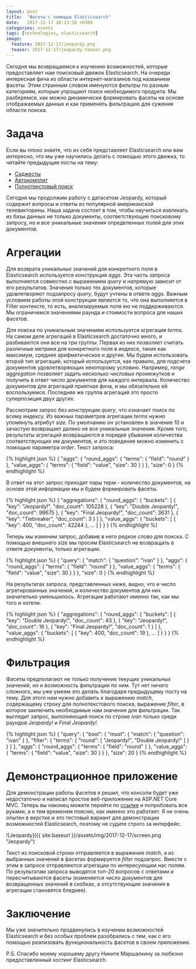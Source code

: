 ```yaml
---
layout: post
title:  "Фасеты с помощью Elasticsearch"
date:   2017-12-17 10:13:30 +0300
categories: events
tags: [technologies, elasticsearch]
image:
  feature: 2017-12-17/jeopardy.png
  teaser: 2017-12-17/jeopardy-teaser.png
---
```

Сегодня мы возвращаемся к изучению возможностей, которые предоставляет нам поисковый движок Elasticsearch. На очереди интересная фича из области интернет-магазинов под названием фасеты. Этим странным словом именуются фильтры по разным категориям, которые упрощают поиск необходимого продукта. Мы разберемся, как можно динамически формировать фасеты на основе отображаемых данных и как применять фильтрацию для сужения области поиска.

# Задача
Если вы плохо знаете, что из себя представляет Elasticsearch или вам интересно, что мы уже научились делать с помощью этого движка, то читайте предыдущие посты на тему:

- [Саджесты](https://alexeykalina.github.io/technologies/elasticsearch-suggesters.html)
- [Автокомплит](https://alexeykalina.github.io/technologies/elasticsearch-autocomplete.html)
- [Полнотекстовый поиск](https://alexeykalina.github.io/technologies/elasticsearch-fulltextsearch.html)

Сегодня мы продолжим работу с датасетом Jeopardy, который содержит вопросы и ответы из популярной американской телевикторины. Наша задача состоит в том, чтобы научиться извлекать из базы данных не только документы, соответствующие поисковому запросу, но и все уникальные значения определенных полей для этих документов. 

# Агрегации
Для возврата уникальных значений для конкретного поля в Elasticsearch используется конструкция *aggs*. Эта часть запроса выполняется совместно с выражением *query* и напрямую зависит от его результатов. Значения только тех документов, которые удовлетворяют подзапросу *query*, будут учтены в ответе *aggs*. Важным условием работы этой конструкции является то, что она выполняется в Filter контексте, то есть, анализируемые поля ею не поддерживаются. Мы ограничимся значениями раунда и стоимости вопроса для наших фасетов.

Для поиска по уникальным значениям используется агрегация *terms*. На самом деле агрегаций в Elasticsearch достаточно много, и разбиваются они все на три группы. Первая из них позволяет считать различные метрики для конкретного поля в индексе, такие как максимум, среднее арифметическое и другие. Мы будем использовать второй тип агрегаций, который используется, как правило, для подсчета документов удовлетворяющих некоторому условию. Например, *range aggregation* позволяет задать несколько числовых промежутков и получить в ответ число документов для каждого интервала. Количество документов для агрегаций приятная фича, и мы обязательно ей воспользуемся. Последняя же группа агрегаций это просто суперпозиция двух других.

Рассмотрим запрос без конструкции *query*, что означает поиск по всему индексу. Из важных параметров агрегации *terms* нужно упомянуть атрибут *size*. По умолчанию он установлен в значение 10 и зачастую возвращает далеко не все уникальные значения. Кроме того, результаты агрегаций возвращаются в порядке убывания количества соответствующих им документов, и это поведение можно изменить с помощью параметра *order*. Текст запроса:

{% highlight json %}
{
  "aggs": {
    "round_aggs": {
      "terms": {
        "field": "round"
      }
    },
    "value_aggs": {
      "terms": {
        "field": "value",
        "size": 30
      }
    }
  }, 
  "size": 0
}
{% endhighlight %}

В ответ на этот запрос приходят пары терм - количество документов, на основе этой информации мы и будем формировать фасеты.

{% highlight json %}
{
  "aggregations": {
    "round_aggs": {
      "buckets": [
        {
          "key": "Jeopardy!",
          "doc_count": 105228
        },
        {
          "key": "Double Jeopardy!",
          "doc_count": 99675
        },
        {
          "key": "Final Jeopardy!",
          "doc_count": 3631
        },
        {
          "key": "Tiebreaker",
          "doc_count": 3
        }
      ]
    },
    "value_aggs": {
      "buckets": [
        {
          "key": 400,
          "doc_count": 42244
        },
        ...
      ]
    }
  }
}
{% endhighlight %}

Теперь мы изменим запрос, добавив в него редкое слово для поиска. С помощью внешнего *size* мы просим Elasticsearch не возвращать в ответе документы, только агрегации.

{% highlight json %}
{
  "query": {
    "match": {
      "question": "ivan"
    }
  },
  "aggs": {
    "round_aggs": {
      "terms": {
        "field": "round"
      }
    },
    "value_aggs": {
      "terms": {
        "field": "value",
        "size": 30
      }
    }
  },
  "size": 0
}
{% endhighlight %}

На результатах запроса, представленных ниже, видно, что и число агрегированных значений, и количество документов для них значительно уменьшилось. Агрегации работают именно так, как мы того и хотели.

{% highlight json %}
{
  "aggregations": {
    "round_aggs": {
      "buckets": [
        {
          "key": "Double Jeopardy!",
          "doc_count": 43
        },
        {
          "key": "Jeopardy!",
          "doc_count": 16
        },
        {
          "key": "Final Jeopardy!",
          "doc_count": 1
        }
      ]
    },
    "value_aggs": {
      "buckets": [
        {
          "key": 400,
          "doc_count": 19
        },
        ...
      ]
    }
  }
}
{% endhighlight %}

# Фильтрация
Фасеты предполагают не только получение текущих уникальных значений, но и возможность фильтрации по ним. Тут нет ничего сложного, мы уже умеем это делать благодаря предыдущему посту на тему. Для этого нам нужно добавить к выражению *match*, содержащему строку для полнотекстового поиска, выражение *filter*, в которое заключить необходимые нам значения для фильтрации. Так выглядит запрос, выполняющий поиск по строке *ivan* только среди раундов *Jeopardy!* и *Final Jeopardy!*.

{% highlight json %}
{
  "query": {
    "bool": {
      "must": {
        "match": {
          "question": "ivan"
        }
      },
      "filter": {
        "terms": {
          "round": [
            "Jeopardy!",
            "Double Jeopardy!"
          ]
        }
      }
    }
  },
  "aggs": {
    "round_aggs": {
      "terms": {
        "field": "round"
      }
    },
    "value_aggs": {
      "terms": {
        "field": "value",
        "size": 30
      }
    }
  },
  "size": 20
}
{% endhighlight %}

# Демонстрационное приложение

Для демонстрации работы фасетов я решил, что консоли будет уже недостаточно и написал простое веб-приложение на ASP.NET Core MVC. Теперь вы наконец можете перейти по [ссылке](http://jeopardy-elastic.azurewebsites.net/) и попробовать все руками, а я тем временем поясню, как именно это работает. Я не очень опытен в верстке и это тестовый вариант для демонстрации возможностей Elasticsearch, поэтому не судите строго за интерфейс.

![Jeopardy]({{ site.baseurl }}/assets/img/2017-12-17/screen.png "Jeopardy")

Текст из поисковой строки отправляется в выражение *match*, а из выбранных значений в фасетах формируется *filter* подзапрос. Вместе с этим в запросе отправляются агрегации по интересующим нас полям. По результатам запроса выводятся топ-20 вопросов с ответами и пересчитываются фасеты (изменяется число документов для возвращенных значений в скобках, а отсутствующие значения в агрегации становятся бледнее).


# Заключение

Мы уже значительно продвинулись в изучении возможностей Elasticsearch и без особых проблем разобрались с тем, как с его помощью реализовать функциональность фасетов в своем приложении.

P.S. Спасибо моему хорошему другу Никите Маршалкину за любезно предоставленный хостинг Elasticsearch.